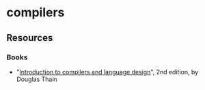 # compilers


## Resources

### Books

- "[Introduction to compilers and language design](https://www3.nd.edu/~dthain/compilerbook/)", 2nd edition, by Douglas Thain
